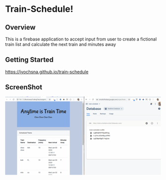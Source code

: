 # Train-Schedule!

## Overview
This is a firebase application to accept input from user to create a fictional train list and calculate the next train and minutes away

## Getting Started
https://jyochsna.github.io/train-schedule

## ScreenShot
![results](assets/images/train.gif)